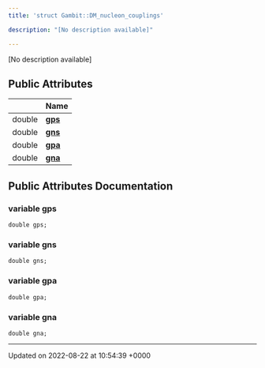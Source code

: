 ```yaml
---
title: 'struct Gambit::DM_nucleon_couplings'

description: "[No description available]"

---
```









[No description available]

## Public Attributes

|                | Name           |
| -------------- | -------------- |
| double | **[gps](/documentation/code/gambit_2-2/classes/structgambit_1_1dm__nucleon__couplings/#variable-gps)**  |
| double | **[gns](/documentation/code/gambit_2-2/classes/structgambit_1_1dm__nucleon__couplings/#variable-gns)**  |
| double | **[gpa](/documentation/code/gambit_2-2/classes/structgambit_1_1dm__nucleon__couplings/#variable-gpa)**  |
| double | **[gna](/documentation/code/gambit_2-2/classes/structgambit_1_1dm__nucleon__couplings/#variable-gna)**  |

## Public Attributes Documentation

### variable gps

```
double gps;
```


### variable gns

```
double gns;
```


### variable gpa

```
double gpa;
```


### variable gna

```
double gna;
```


-------------------------------

Updated on 2022-08-22 at 10:54:39 +0000